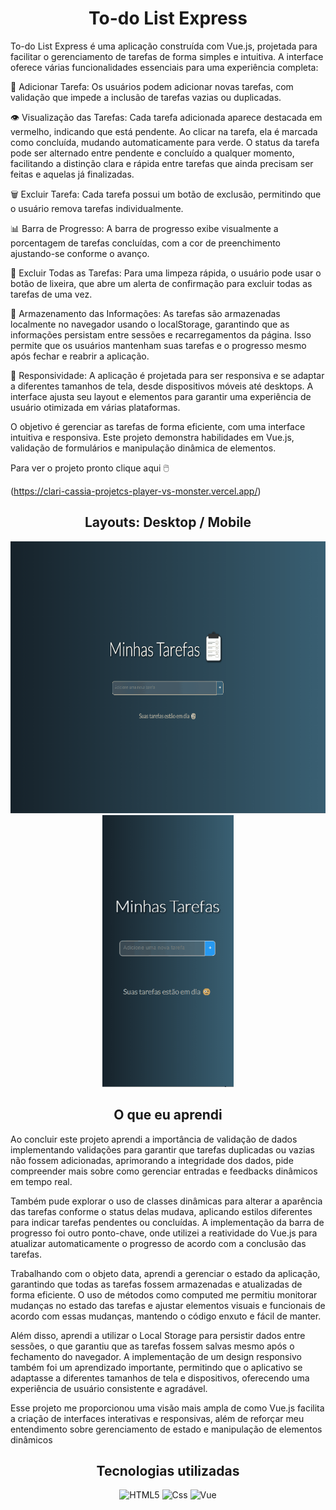 <h1 align="center">To-do List Express</h1>

To-do List Express é uma aplicação construída com Vue.js, projetada para facilitar o gerenciamento de tarefas de forma simples e intuitiva. A interface oferece várias funcionalidades essenciais para uma experiência completa:

📝 Adicionar Tarefa: Os usuários podem adicionar novas tarefas, com validação que impede a inclusão de tarefas vazias ou duplicadas.

👁️ Visualização das Tarefas: Cada tarefa adicionada aparece destacada em vermelho, indicando que está pendente. Ao clicar na tarefa, ela é marcada como concluída, mudando automaticamente para verde. O status da tarefa pode ser alternado entre pendente e concluído a qualquer momento, facilitando a distinção clara e rápida entre tarefas que ainda precisam ser feitas e aquelas já finalizadas.

🗑️ Excluir Tarefa: Cada tarefa possui um botão de exclusão, permitindo que o usuário remova tarefas individualmente.

📊 Barra de Progresso: A barra de progresso exibe visualmente a porcentagem de tarefas concluídas, com a cor de preenchimento ajustando-se conforme o avanço.

🚮 Excluir Todas as Tarefas: Para uma limpeza rápida, o usuário pode usar o botão de lixeira, que abre um alerta de confirmação para excluir todas as tarefas de uma vez.

💾 Armazenamento das Informações: As tarefas são armazenadas localmente no navegador usando o localStorage, garantindo que as informações persistam entre sessões e recarregamentos da página. Isso permite que os usuários mantenham suas tarefas e o progresso mesmo após fechar e reabrir a aplicação.

📱 Responsividade: A aplicação é projetada para ser responsiva e se adaptar a diferentes tamanhos de tela, desde dispositivos móveis até desktops. A interface ajusta seu layout e elementos para garantir uma experiência de usuário otimizada em várias plataformas.

O objetivo é gerenciar as tarefas de forma eficiente, com uma interface intuitiva e responsiva. Este projeto demonstra habilidades em Vue.js, validação de formulários e manipulação dinâmica de elementos.

Para ver o projeto pronto clique aqui 🖱️

(https://clari-cassia-projetcs-player-vs-monster.vercel.app/)

<h2 align="center">Layouts: Desktop / Mobile</h2>

<div align="center">
    <img src="src/images/gif-desktop.gif" height="435px" alt="Layout Desktop" style="margin-right: 50px;" />
    <img src="src/images/gif-mobile.gif" height="435px" alt="Layout Mobile" />
</div>

<h2 align="center"> O que eu aprendi</h2>

Ao concluir este projeto aprendi a importância de validação de dados implementando validações para garantir que tarefas duplicadas ou vazias não fossem adicionadas, aprimorando a integridade dos dados, pide compreender mais sobre como gerenciar entradas e feedbacks dinâmicos em tempo real.

Também pude explorar o uso de classes dinâmicas para alterar a aparência das tarefas conforme o status delas mudava, aplicando estilos diferentes para indicar tarefas pendentes ou concluídas. A implementação da barra de progresso foi outro ponto-chave, onde utilizei a reatividade do Vue.js para atualizar automaticamente o progresso de acordo com a conclusão das tarefas.

Trabalhando com o objeto data, aprendi a gerenciar o estado da aplicação, garantindo que todas as tarefas fossem armazenadas e atualizadas de forma eficiente. O uso de métodos como computed me permitiu monitorar mudanças no estado das tarefas e ajustar elementos visuais e funcionais de acordo com essas mudanças, mantendo o código enxuto e fácil de manter.

Além disso, aprendi a utilizar o Local Storage para persistir dados entre sessões, o que garantiu que as tarefas fossem salvas mesmo após o fechamento do navegador. A implementação de um design responsivo também foi um aprendizado importante, permitindo que o aplicativo se adaptasse a diferentes tamanhos de tela e dispositivos, oferecendo uma experiência de usuário consistente e agradável.

Esse projeto me proporcionou uma visão mais ampla de como Vue.js facilita a criação de interfaces interativas e responsivas, além de reforçar meu entendimento sobre gerenciamento de estado e manipulação de elementos dinâmicos

<h2 align="center">Tecnologias utilizadas</h2>

<div align="center">
  <img  src="https://img.shields.io/badge/html5-%23E34F26.svg?style=for-the-badge&logo=html5&logoColor=white" alt="HTML5" />
  <img src="https://img.shields.io/badge/css-1572B6.svg?style=for-the-badge&logo=css3&logoColor=white" alt="Css" />
  <img src="https://img.shields.io/badge/Vue.js-35495E?style=for-the-badge&logo=vue.js&logoColor=4FC08D" alt="Vue" />
</div>





```
